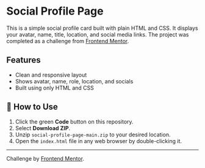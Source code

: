 # Social Profile Page

This is a simple social profile card built with plain HTML and CSS. It displays your avatar, name, title, location, and social media links. The project was completed as a challenge from [Frontend Mentor](https://www.frontendmentor.io/challenges/social-links-profile-UG32l9m6dQ).

## Features

- Clean and responsive layout
- Shows avatar, name, role, location, and socials
- Built using only HTML and CSS

## 🚀 How to Use

1. Click the green **Code** button on this repository.
2. Select **Download ZIP**.
3. Unzip `social-profile-page-main.zip` to your desired location.
4. Open the `index.html` file in any web browser by double-clicking it.

---

Challenge by [Frontend Mentor](https://www.frontendmentor.io).
